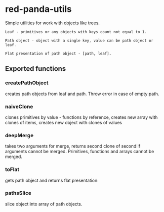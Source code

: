 # red-panda-utils

Simple utilities for work with objects like trees.

    Leaf - primitives or any objects with keys count not equal to 1.

    Path object - object with a single key, value can be path object or leaf.

    Flat presentation of path object - [path, leaf].

## Exported functions

### createPathObject
creates path objects from leaf and path. Throw error in case of empty path.

### naiveClone
clones primitives by value - functions by reference, creates new array with clones of items,
creates new object with clones of values

### deepMerge
takes two arguments for merge, returns second clone of second if arguments cannot be merged.
Primitives, functions and arrays cannot be merged.

### toFlat
gets path object and returns flat presentation

### pathsSlice
slice object into array of path objects.
